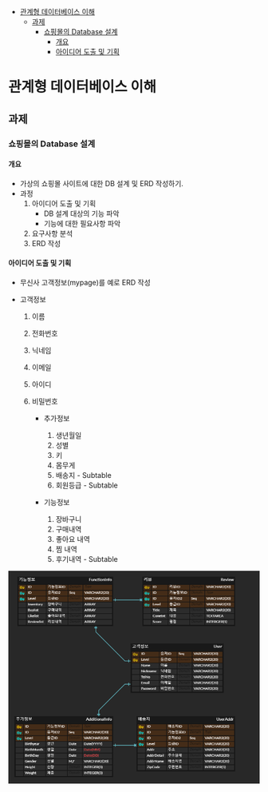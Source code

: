 - [관계형 데이터베이스 이해](#관계형-데이터베이스-이해)
  - [과제](#과제)
    - [쇼핑몰의 Database 설계](#쇼핑몰의-database-설계)
      - [개요](#개요)
      - [아이디어 도출 및 기획](#아이디어-도출-및-기획)

# 관계형 데이터베이스 이해

## 과제

### 쇼핑몰의 Database 설계

#### 개요

- 가상의 쇼핑몰 사이트에 대한 DB 설계 및 ERD 작성하기.
- 과정
  1. 아이디어 도출 및 기획
     - DB 설계 대상의 기능 파악
     - 기능에 대한 필요사항 파악
  2. 요구사항 분석
  3. ERD 작성

#### 아이디어 도출 및 기획

- 무신사 고객정보(mypage)를 예로 ERD 작성

- 고객정보
  
  1. 이름
  
  2. 전화번호
  
  3. 닉네임
  
  4. 이메일
  
  5. 아이디
  
  6. 비밀번호
     
     - 추가정보
       1. 생년월일
       2. 성별
       3. 키
       4. 몸무게
       5. 배송지 - Subtable
       6. 회원등급 - Subtable
          
     - 기능정보
       1. 장바구니
       2. 구매내역 
       3. 좋아요 내역
       4. 찜 내역
       5. 후기내역 - Subtable

![image-20220619213243890](README.assets/image-20220619213243890.png)
